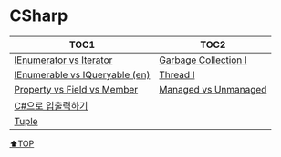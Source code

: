 # CSharp

| TOC1                                                       | TOC2                                        |
| ---------------------------------------------------------- | ------------------------------------------- |
| [IEnumerator vs Iterator](IEnumerator.md)                  | [Garbage Collection I](GC.md)               |
| [IEnumerable vs IQueryable (en)](IEnumerableIQueryable.md) | [Thread I](Thread1.md)                      |
| [Property vs Field vs Member](PropertyFieldMember.md)      | [Managed vs Unmanaged](ManagedUnmanaged.md) |
| [C#으로 입출력하기](IO.md)                                 |                                             |
| [Tuple](Tuple.md)                                          |                                             |

[⬆TOP](#Csharp)
